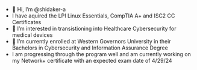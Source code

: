 - 👋 Hi, I’m @shidaker-a
- I have aquired the LPI Linux Essentials, CompTIA A+ and ISC2 CC Certificates
- 👀 I’m interested in transistioning into Healthcare Cybersecurity for medical devices
- 🌱 I’m currently enrolled at Western Governors University in their Bachelors in Cybersecurity and Information Assurance Degree
- I am progressing through the program well and am currently working on my Network+ certificate with an expected exam date of 4/29/24


<!---
shidaker-a/shidaker-a is a ✨ special ✨ repository because its `README.md` (this file) appears on your GitHub profile.
You can click the Preview link to take a look at your changes.
--->
